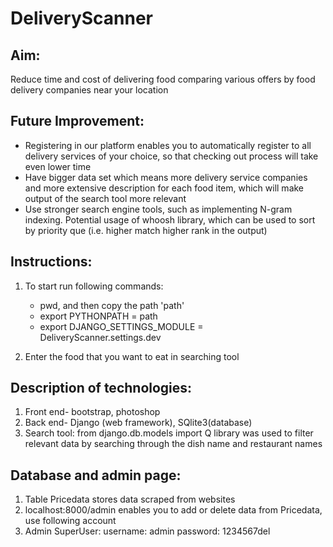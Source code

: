 # DeliveryScanner
## Aim:
Reduce time and cost of delivering food comparing various offers by food delivery companies near your location

## Future Improvement:
- Registering in our platform enables you to automatically register to all delivery services of your choice, so that checking out process will take even lower time
- Have bigger data set which means more delivery service companies and more extensive description for each food item, which will make output of the search tool more relevant
- Use stronger search engine tools, such as implementing N-gram indexing. Potential usage of whoosh library, which can be used to sort by priority que (i.e. higher match higher rank in the output)
## Instructions:
1. To start run following commands:
    - pwd, and then copy the path 'path'
    - export PYTHONPATH = path
    - export DJANGO_SETTINGS_MODULE = DeliveryScanner.settings.dev

3. Enter the food that you want to eat in searching tool
## Description of technologies:
1. Front end- bootstrap, photoshop
2. Back end- Django (web framework), SQlite3(database) 
3. Search tool: from django.db.models import Q library was used to filter relevant data by searching through the dish name and restaurant names
## Database and admin page:
1. Table Pricedata stores data scraped from websites
2. localhost:8000/admin enables you to add or delete data from Pricedata, use following account
3. Admin SuperUser: 
    username: admin
    password: 1234567del